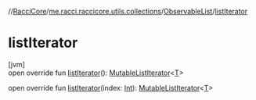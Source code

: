 //[RacciCore](../../../index.md)/[me.racci.raccicore.utils.collections](../index.md)/[ObservableList](index.md)/[listIterator](list-iterator.md)

# listIterator

[jvm]\
open override fun [listIterator](list-iterator.md)(): [MutableListIterator](https://kotlinlang.org/api/latest/jvm/stdlib/kotlin.collections/-mutable-list-iterator/index.html)&lt;[T](index.md)&gt;

open override fun [listIterator](list-iterator.md)(index: [Int](https://kotlinlang.org/api/latest/jvm/stdlib/kotlin/-int/index.html)): [MutableListIterator](https://kotlinlang.org/api/latest/jvm/stdlib/kotlin.collections/-mutable-list-iterator/index.html)&lt;[T](index.md)&gt;
